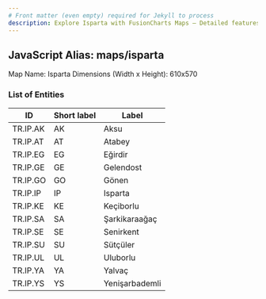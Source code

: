 ```yaml
---
# Front matter (even empty) required for Jekyll to process
description: Explore Isparta with FusionCharts Maps – Detailed features for seamless integration. Try now & enhance your data visualization today! 
---
```


## JavaScript Alias: maps/isparta

Map Name: Isparta
Dimensions (Width x Height): 610x570





### List of Entities

ID | Short label | Label
---|---|---|
TR.IP.AK | AK | Aksu
TR.IP.AT | AT | Atabey
TR.IP.EG | EG | Eğirdir
TR.IP.GE | GE | Gelendost
TR.IP.GO | GO | Gönen
TR.IP.IP | IP | Isparta
TR.IP.KE | KE | Keçiborlu
TR.IP.SA | SA | Şarkikaraağaç
TR.IP.SE | SE | Senirkent
TR.IP.SU | SU | Sütçüler
TR.IP.UL | UL | Uluborlu
TR.IP.YA | YA | Yalvaç
TR.IP.YS | YS | Yenişarbademli